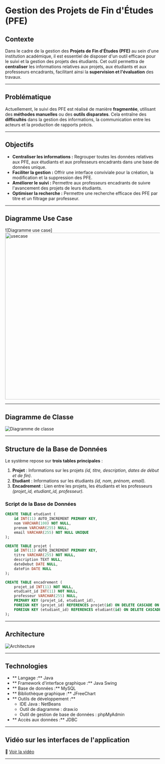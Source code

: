 #  Gestion des Projets de Fin d'Études (PFE)

##  Contexte

Dans le cadre de la gestion des **Projets de Fin d'Études (PFE)** au sein d'une institution académique, il est essentiel de disposer d'un outil efficace pour le suivi et la gestion des projets des étudiants. Cet outil permettra de **centraliser** les informations relatives aux projets, aux étudiants et aux professeurs encadrants, facilitant ainsi la **supervision et l'évaluation** des travaux.

---

##  Problématique

Actuellement, le suivi des PFE est réalisé de manière **fragmentée**, utilisant des **méthodes manuelles** ou des **outils disparates**. Cela entraîne des **difficultés** dans la gestion des informations, la communication entre les acteurs et la production de rapports précis.

---

##  Objectifs

-  **Centraliser les informations :** Regrouper toutes les données relatives aux PFE, aux étudiants et aux professeurs encadrants dans une base de données unique.
-  **Faciliter la gestion :** Offrir une interface conviviale pour la création, la modification et la suppression des PFE.
-  **Améliorer le suivi :** Permettre aux professeurs encadrants de suivre l'avancement des projets de leurs étudiants.
-  **Optimiser la recherche :** Permettre une recherche efficace des PFE par titre et un filtrage par professeur.

---

##  Diagramme Use Case

![Diagramme use case]<img width="542" alt="usecase" src="https://github.com/user-attachments/assets/07142a8a-a6eb-42c7-8fe2-c646aba76870" />


---

##  Diagramme de Classe

![Diagramme de classe](src/images/diagrammeClasse.png)

---

##  Structure de la Base de Données

Le système repose sur **trois tables principales** :

1.  **Projet** : Informations sur les projets *(id, titre, description, dates de début et de fin).*
2.  **Etudiant** : Informations sur les étudiants *(id, nom, prénom, email).*
3.  **Encadrement** : Lien entre les projets, les étudiants et les professeurs *(projet_id, etudiant_id, professeur).*

###  Script de la Base de Données

```sql
CREATE TABLE etudiant (
    id INT(11) AUTO_INCREMENT PRIMARY KEY,
    nom VARCHAR(100) NOT NULL,
    prenom VARCHAR(255) NULL,
    email VARCHAR(255) NOT NULL UNIQUE
);

CREATE TABLE projet (
    id INT(11) AUTO_INCREMENT PRIMARY KEY,
    titre VARCHAR(255) NOT NULL,
    description TEXT NULL,
    dateDebut DATE NULL,
    dateFin DATE NULL
);

CREATE TABLE encadrement (
    projet_id INT(11) NOT NULL,
    etudiant_id INT(11) NOT NULL,
    professeur VARCHAR(255) NULL,
    PRIMARY KEY (projet_id, etudiant_id),
    FOREIGN KEY (projet_id) REFERENCES projet(id) ON DELETE CASCADE ON UPDATE CASCADE,
    FOREIGN KEY (etudiant_id) REFERENCES etudiant(id) ON DELETE CASCADE ON UPDATE CASCADE
);
```

---

##  Architecture

![Architecture](src/images/archetecture.png)

---

##  Technologies

- ** Langage :** Java
- ** Framework d'interface graphique :** Java Swing
- ** Base de données :** MySQL
- ** Bibliothèque graphique :** JFreeChart
- ** Outils de développement :**
  -  IDE Java : NetBeans
  -  Outil de diagramme : draw.io
  -  Outil de gestion de base de données : phpMyAdmin
- ** Accès aux données :** JDBC

---

##  Vidéo sur les interfaces de l'application

🔗 [Voir la vidéo](https://github.com/user-attachments/assets/a7f188b7-c6f9-4046-b48c-512cdded63df)

---

